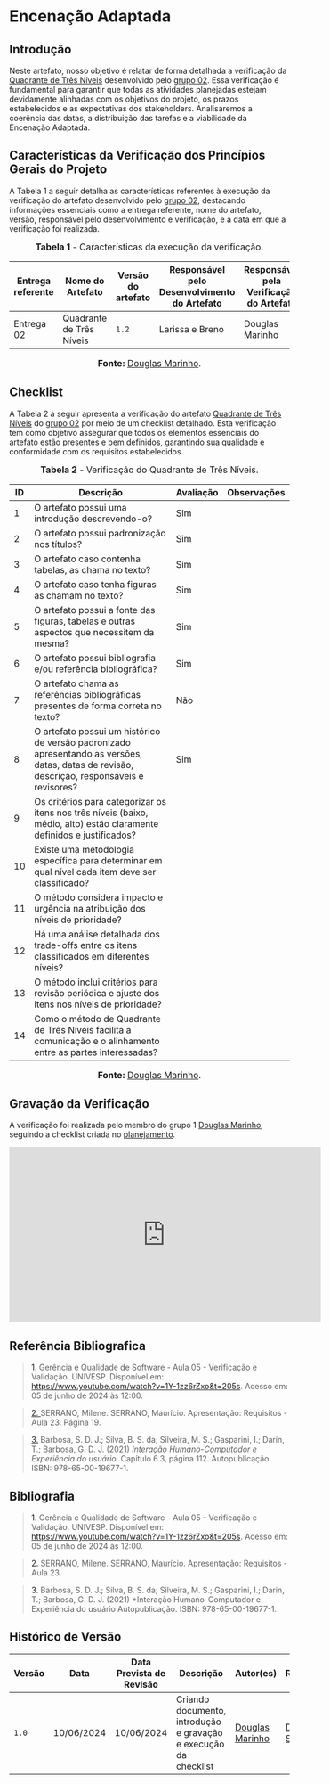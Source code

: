 # Encenação Adaptada

## <a>Introdução</a>

Neste artefato, nosso objetivo é relatar de forma detalhada a verificação da <a href="https://requisitos-de-software.github.io/2024.1-CarteiradeTrabalhoDigital/#/Elicitacao/Priorizacao/Execucao/QuadranteTresNiveis">Quadrante de Três Níveis</a> desenvolvido pelo <a href="https://requisitos-de-software.github.io/2024.1-CarteiradeTrabalhoDigital/">grupo 02</a>. Essa verificação é fundamental para garantir que todas as atividades planejadas estejam devidamente alinhadas com os objetivos do projeto, os prazos estabelecidos e as expectativas dos stakeholders. Analisaremos a coerência das datas, a distribuição das tarefas e a viabilidade da Encenação Adaptada.

## <a>Características da Verificação dos Princípios Gerais do Projeto</a>

A Tabela 1 a seguir detalha as características referentes à execução da verificação do artefato desenvolvido pelo <a href="https://requisitos-de-software.github.io/2024.1-CarteiradeTrabalhoDigital/">grupo 02</a>, destacando informações essenciais como a entrega referente, nome do artefato, versão, responsável pelo desenvolvimento e verificação, e a data em que a verificação foi realizada.

<center>

<font size="3"><p style="text-align: center"><b>Tabela 1</b> - Características da execução da verificação.</p></font>

|**Entrega referente**|**Nome do Artefato**|**Versão do artefato**|**Responsável pelo Desenvolvimento do Artefato**|**Responsável pela Verificação do Artefato**|**Data da Verificação**|
|---------|---------|---------|-----------|------------------|------|
|Entrega 02|Quadrante de Três Níveis|`1.2`|Larissa e Breno|Douglas Marinho|10/06|

<font size="3"><p style="text-align: center"><b>Fonte: </b> [Douglas Marinho](https://github.com/M4RINH0).</p></font>
</center>

## <a>Checklist</a>

A Tabela 2 a seguir apresenta a verificação do artefato <a href="https://requisitos-de-software.github.io/2024.1-CarteiradeTrabalhoDigital/#/Elicitacao/Priorizacao/Execucao/QuadranteTresNiveis">Quadrante de Três Níveis</a> do <a href="https://requisitos-de-software.github.io/2024.1-CarteiradeTrabalhoDigital/">grupo 02</a> por meio de um checklist detalhado. Esta verificação tem como objetivo assegurar que todos os elementos essenciais do artefato estão presentes e bem definidos, garantindo sua qualidade e conformidade com os requisitos estabelecidos.

<center>

<font size="3"><p style="text-align: center"><b>Tabela 2</b> - Verificação do Quadrante de Três Níveis.</p></font>

|**ID**|**Descrição**|**Avaliação**|**Observações**|
|----|-----------|--------|-------------|
|1|O artefato possui uma introdução descrevendo-o?|Sim||
|2|O artefato possui padronização nos títulos?|Sim||
|3|O artefato caso contenha tabelas, as chama no texto?|Sim||
|4|O artefato caso tenha figuras as chamam no texto?|Sim||		
|5|O artefato possui a fonte das figuras, tabelas e outras aspectos que necessitem da mesma?|Sim||		
|6|O artefato possui bibliografia e/ou referência bibliográfica?|Sim||
|7|O artefato chama as referências bibliográficas presentes de forma correta no texto?|Não||
|8|O artefato possui um histórico de versão padronizado apresentando as versões, datas, datas de revisão, descrição, responsáveis e revisores?|Sim||
| 9 | Os critérios para categorizar os itens nos três níveis (baixo, médio, alto) estão claramente definidos e justificados?| ||
| 10 | Existe uma metodologia específica para determinar em qual nível cada item deve ser classificado?| ||
| 11 | O método considera impacto e urgência na atribuição dos níveis de prioridade?  | ||
| 12 | Há uma análise detalhada dos trade-offs entre os itens classificados em diferentes níveis?| |  |
| 13 | O método inclui critérios para revisão periódica e ajuste dos itens nos níveis de prioridade?| | |
| 14 | Como o método de Quadrante de Três Níveis facilita a comunicação e o alinhamento entre as partes interessadas? | | |

<font size="3"><p style="text-align: center"><b>Fonte: </b> [Douglas Marinho](https://github.com/M4RINH0).</p></font>
</center>

## <a>Gravação da Verificação</a>

A verificação foi realizada pelo membro do grupo 1 [Douglas Marinho](https://github.com/M4RINH0), seguindo a checklist criada no [planejamento](https://requisitos-de-software.github.io/2024.1-DiarioOficialdaUniao/verificacao/grupo2/etapa2/planejamento-verificacao-grupo2/).

<iframe width="560" height="315" src="https://www.youtube.com/embed/cVYUBeKRU5M?si=D3ESdBV7Whflmy3c" title="YouTube video player" frameborder="0" allow="accelerometer; autoplay; clipboard-write; encrypted-media; gyroscope; picture-in-picture; web-share" referrerpolicy="strict-origin-when-cross-origin" allowfullscreen></iframe>

## <a>Referência Bibliografica</a>
> <a id="REF1" href="#anchor_1">1. </a>Gerência e Qualidade de Software - Aula 05 - Verificação e Validação. UNIVESP. Disponível em: <https://www.youtube.com/watch?v=1Y-1zz6rZxo&t=205s>. Acesso em: 05 de junho de 2024 às 12:00.

> <a id="REF2" href="#anchor_2">2. </a>SERRANO, Milene. SERRANO, Maurício. Apresentação: Requisitos - Aula 23. Página 19.

> <a id="FRM3" href="#anchor_3">3.</a> Barbosa, S. D. J.; Silva, B. S. da; Silveira, M. S.; Gasparini, I.; Darin, T.; Barbosa, G. D. J. (2021) *Interação Humano-Computador e Experiência do usuário.* Capítulo 6.3, página 112. Autopublicação. ISBN: 978-65-00-19677-1.


## <a>Bibliografia</a>
> <a>1. </a>Gerência e Qualidade de Software - Aula 05 - Verificação e Validação. UNIVESP. Disponível em: <https://www.youtube.com/watch?v=1Y-1zz6rZxo&t=205s>. Acesso em: 05 de junho de 2024 às 12:00.

> <a>2. </a>SERRANO, Milene. SERRANO, Maurício. Apresentação: Requisitos - Aula 23.

> <a>3.</a> Barbosa, S. D. J.; Silva, B. S. da; Silveira, M. S.; Gasparini, I.; Darin, T.; Barbosa, G. D. J. (2021) *Interação Humano-Computador e Experiência do usuário Autopublicação. ISBN: 978-65-00-19677-1.

## <a>Histórico de Versão</a>

| Versão| Data | Data Prevista de Revisão| Descrição  | Autor(es)  | Revisor(es) |
| ------- | ------ | ------ | ------- | -------- | -------- |
| `1.0` | 10/06/2024 | 10/06/2024 | Criando documento, introdução e gravação e execução da checklist | [Douglas Marinho](https://github.com/M4RINH0)|[Diego Sousa](https://github.com/DiegoSousaLeite)|

